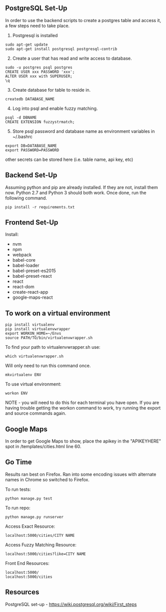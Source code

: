 PostgreSQL Set-Up
-----------------
In order to use the backend scripts to create a postgres table and access it, a few steps need to take place.

1. Postgresql is installed
```
sudo apt-get update
sudo apt-get install postgresql postgresql-contrib
```

2. Create a user that has read and write access to database.
```
sudo -u postgres psql postgres
CREATE USER xxx PASSWORD 'xxx';
ALTER USER xxx with SUPERUSER;
\q
```

3. Create database for table to reside in.
```
createdb DATABASE_NAME
```
4. Log into psql and enable fuzzy matching.
```
psql -d DBNAME
CREATE EXTENSION fuzzystrmatch;
```
5. Store psql password and database name as environment variables in ~/.bashrc
```
export DB=DATABASE_NAME
export PASSWORD=PASSWORD
```
other secrets can be stored here (i.e. table name, api key, etc)

Backend Set-Up
--------------
Assuming python and pip are already installed. If they are not, install them now. Python 2.7 and Python 3 should both work.
Once done, run the following command.
```
pip install -r requirements.txt
```

Frontend Set-Up
---------------
Install:
* nvm
* npm
* webpack
* babel-core
* babel-loader
* babel-preset-es2015
* babel-preset-react
* react
* react-dom
* create-react-app
* google-maps-react

To work on a virtual environment
--------------------------------
```
pip install virtualenv
pip install virtualenvwrapper
export WORKON_HOME=~/Envs
source PATH/TO/bin/virtualenvwrapper.sh
```
To find your path to virtualenvwrapper.sh use:
```
which virtualenvwrapper.sh
```

Will only need to run this command once.
```
mkvirtualenv ENV
```

To use virtual environment:
```
workon ENV
```
NOTE - you will need to do this for each terminal you have open. If you are having trouble getting the workon command to work, try running the export and source commands again.



Google Maps
-----------
In order to get Google Maps to show, place the apikey in the "APIKEYHERE" spot in /templates/cities.html line 60.


Go Time
-------
Results ran best on Firefox. Ran into some encoding issues with alternate names in Chrome so switched to Firefox.

To run tests:
```
python manage.py test
```

To run repo:
```
python manage.py runserver
```

Access Exact Resource:
```
localhost:5000/cities/CITY NAME
```

Access Fuzzy Matching Resource:
```
localhost:5000/cities?like=CITY NAME
```

Front End Resources:
```
localhost:5000/
localhost:5000/cities
```

Resources
---------
PostgreSQL set-up - https://wiki.postgresql.org/wiki/First_steps
